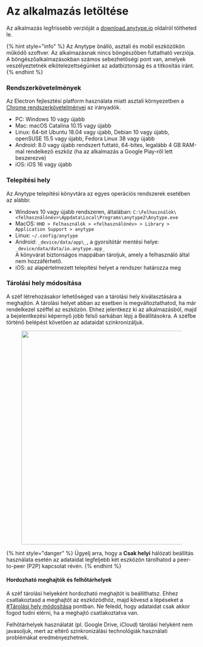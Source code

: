 # Az alkalmazás letöltése

Az alkalmazás legfrissebb verzióját a [download.anytype.io](https://download.anytype.io) oldalról töltheted le.

{% hint style="info" %}
Az Anytype önálló, asztali és mobil eszközökön működő szoftver. Az alkalmazásnak nincs böngészőben futtatható verziója. A böngészőalkalmazásokban számos sebezhetőségi pont van, amelyek veszélyeztetnék elkötelezettségünket az adatbiztonság és a titkosítás iránt.
{% endhint %}

### Rendszerkövetelmények

Az Electron fejlesztési platform használata miatt asztali környezetben a [Chrome rendszerkövetelményei](https://support.google.com/chrome/a/answer/7100626?hl=en) az irányadók.
* PC: Windows 10 vagy újabb
* Mac: macOS Catalina 10.15 vagy újabb
* Linux: 64-bit Ubuntu 18.04 vagy újabb, Debian 10 vagy újabb, openSUSE 15.5 vagy újabb, Fedora Linux 38 vagy újabb
* Android: 8.0 vagy újabb rendszert futtató, 64-bites, legalább 4 GB RAM-mal rendelkező eszköz (ha az alkalmazás a Google Play-ről lett beszerezve)
* iOS: iOS 16 vagy újabb

### Telepítési hely

Az Anytype telepítési könyvtára az egyes operációs rendszerek esetében az alábbi:

* Windows 10 vagy újabb rendszeren, általában:
  `C:\Felhasználók\<felhasználónév>\Appdata\Local\Programs\anytype2\Anytype.exe`
* MacOS: `HHD > Felhasználók > <felhasználónév> > Library > Application Support > anytype`
* Linux: `~/.config/anytype`
* Android: `_device/data/app\_​`, a gyorsítótár mentési helye: `_device/data/data/io.anytype.app_`\
  A könyvárat biztonságos mappában tároljuk, amely a felhasználó által nem hozzáférhető.
* iOS: az alapértelmezett telepítési helyet a rendszer határozza meg

### Tárolási hely módosítása

A széf létrehozásakor lehetőséged van a tárolási hely kiválasztására a meghajtón. A tárolási helyet abban az esetben is megváltoztathatod, ha már rendelkezel széffel az eszközön. Ehhez jelentkezz ki az alkalmazásból, majd a bejelentkezési képernyő jobb felső sarkában lépj a Beállításokra. A széfbe történő belépést követően az adataidat szinkronizáljuk.

<figure><img src="../.gitbook/assets/Custome Storage Location.gif" alt="" width="563"><figcaption></figcaption></figure>

{% hint style="danger" %}
Ügyelj arra, hogy a **Csak helyi** hálózati beállítás használata esetén az adataidat legfeljebb két eszközön tárolhatod a peer-to-peer (P2P) kapcsolat révén.
{% endhint %}

#### Hordozható meghajtók és felhőtárhelyek&#x20;

A széf tárolási helyeként hordozható meghajtót is beállíthatsz. Ehhez csatlakoztasd a meghajtót az eszközödhöz, majd kövesd a lépéseket a [#Tárolási hely módosítása](get-the-app.md#tarolasi-hely-modositasa "mention") pontban. Ne feledd, hogy adataidat csak akkor fogod tudni elérni, ha a meghajtó csatlakoztatva van.

Felhőtárhelyek használatát (pl. Google Drive, iCloud) tárolási helyként nem javasoljuk, mert az eltérő szinkronizálási technológiák használati problémákat eredményezhetnek.
